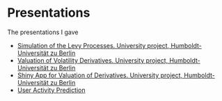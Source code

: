 # Presentations
The presentations I gave

+ [Simulation of the Levy Processes. University project, Humboldt-Universität zu Berlin](https://github.com/romanlykhnenko/Presentations/blob/master/Simulation_of_Levy_Processes.pdf)
+ [Valuation of Volatility Derivatives. University project, Humboldt-Universität zu Berlin](https://github.com/romanlykhnenko/Presentations/blob/master/ValuationVolaOptions.pdf)
+ [Shiny App for Valuation of Derivatives. University project, Humboldt-Universität zu Berlin](https://github.com/romanlykhnenko/Presentations/blob/master/ShinyAppForDerivativeValuation.pdf)
+ [User Activity Prediction](https://github.com/romanlykhnenko/Presentations/blob/master/user_activity_15_12_2015.pdf)

